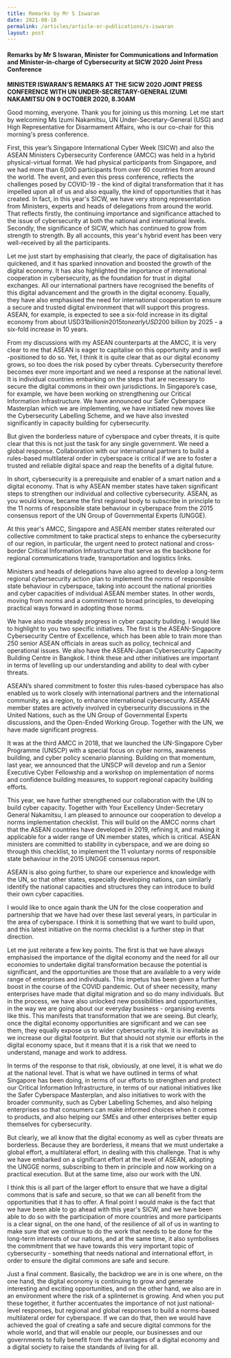 ```yaml
---
title: Remarks by Mr S Iswaran
date: 2021-08-18
permalink: /articles/article-or-publications/s-iswaran
layout: post
---
```

#### Remarks by Mr S Iswaran, Minister for Communications and Information and Minister-in-charge of Cybersecurity at SICW 2020 Joint Press Conference

**MINISTER ISWARAN’S REMARKS AT THE SICW 2020 JOINT PRESS CONFERENCE WITH UN UNDER-SECRETARY-GENERAL IZUMI NAKAMITSU ON 9 OCTOBER 2020, 8.30AM**

Good morning, everyone. Thank you for joining us this morning. Let me start by welcoming Ms Izumi Nakamitsu, UN Under-Secretary-General (USG) and High Representative for Disarmament Affairs, who is our co-chair for this morning's press conference.

First, this year’s Singapore International Cyber Week (SICW) and also the ASEAN Ministers Cybersecurity Conference (AMCC) was held in a hybrid physical-virtual format. We had physical participants from Singapore, and we had more than 6,000 participants from over 60 countries from around the world. The event, and even this press conference, reflects the challenges posed by COVID-19 - the kind of digital transformation that it has impelled upon all of us and also equally, the kind of opportunities that it has created. In fact, in this year's SICW, we have very strong representation from Ministers, experts and heads of delegations from around the world. That reflects firstly, the continuing importance and significance attached to the issue of cybersecurity at both the national and international levels. Secondly, the significance of SICW, which has continued to grow from strength to strength. By all accounts, this year's hybrid event has been very well-received by all the participants.

Let me just start by emphasising that clearly, the pace of digitalisation has quickened, and it has sparked innovation and boosted the growth of the digital economy. It has also highlighted the importance of international cooperation in cybersecurity, as the foundation for trust in digital exchanges. All our international partners have recognised the benefits of this digital advancement and the growth in the digital economy. Equally, they have also emphasised the need for international cooperation to ensure a secure and trusted digital environment that will support this progress. ASEAN, for example, is expected to see a six-fold increase in its digital economy from about USD$31 billion in 2015 to nearly USD$200 billion by 2025 - a six-fold increase in 10 years.

From my discussions with my ASEAN counterparts at the AMCC, it is very clear to me that ASEAN is eager to capitalise on this opportunity and is well -positioned to do so. Yet, I think it is quite clear that as our digital economy grows, so too does the risk posed by cyber threats. Cybersecurity therefore becomes ever more important and we need a response at the national level. It is individual countries embarking on the steps that are necessary to secure the digital commons in their own jurisdictions. In Singapore’s case, for example, we have been working on strengthening our Critical Information Infrastructure. We have announced our Safer Cyberspace Masterplan which we are implementing, we have initiated new moves like the Cybersecurity Labelling Scheme, and we have also invested significantly in capacity building for cybersecurity.

But given the borderless nature of cyberspace and cyber threats, it is quite clear that this is not just the task for any single government. We need a global response. Collaboration with our international partners to build a rules-based multilateral order in cyberspace is critical if we are to foster a trusted and reliable digital space and reap the benefits of a digital future.

In short, cybersecurity is a prerequisite and enabler of a smart nation and a digital economy. That is why ASEAN member states have taken significant steps to strengthen our individual and collective cybersecurity. ASEAN, as you would know, became the first regional body to subscribe in principle to the 11 norms of responsible state behaviour in cyberspace from the 2015 consensus report of the UN Group of Governmental Experts (UNGGE).

At this year's AMCC, Singapore and ASEAN member states reiterated our collective commitment to take practical steps to enhance the cybersecurity of our region, in particular, the urgent need to protect national and cross-border Critical Information Infrastructure that serve as the backbone for regional communications trade, transportation and logistics links.

Ministers and heads of delegations have also agreed to develop a long-term regional cybersecurity action plan to implement the norms of responsible state behaviour in cyberspace, taking into account the national priorities and cyber capacities of individual ASEAN member states. In other words, moving from norms and a commitment to broad principles, to developing practical ways forward in adopting those norms.

We have also made steady progress in cyber capacity building. I would like to highlight to you two specific initiatives. The first is the ASEAN-Singapore Cybersecurity Centre of Excellence, which has been able to train more than 250 senior ASEAN officials in areas such as policy, technical and operational issues. We also have the ASEAN-Japan Cybersecurity Capacity Building Centre in Bangkok. I think these and other initiatives are important in terms of levelling up our understanding and ability to deal with cyber threats.

ASEAN’s shared commitment to foster this rules-based cyberspace has also enabled us to work closely with international partners and the international community, as a region, to enhance international cybersecurity. ASEAN member states are actively involved in cybersecurity discussions in the United Nations, such as the UN Group of Governmental Experts discussions, and the Open-Ended Working Group. Together with the UN, we have made significant progress.

It was at the third AMCC in 2018, that we launched the UN-Singapore Cyber Programme (UNSCP) with a special focus on cyber norms, awareness building, and cyber policy scenario planning. Building on that momentum, last year, we announced that the UNSCP will develop and run a Senior Executive Cyber Fellowship and a workshop on implementation of norms and confidence building measures, to support regional capacity building efforts.

This year, we have further strengthened our collaboration with the UN to build cyber capacity. Together with Your Excellency Under-Secretary General Nakamitsu, I am pleased to announce our cooperation to develop a norms implementation checklist. This will build on the AMCC norms chart that the ASEAN countries have developed in 2019, refining it, and making it applicable for a wider range of UN member states, which is critical. ASEAN ministers are committed to stability in cyberspace, and we are doing so through this checklist, to implement the 11 voluntary norms of responsible state behaviour in the 2015 UNGGE consensus report.

ASEAN is also going further, to share our experience and knowledge with the UN, so that other states, especially developing nations, can similarly identify the national capacities and structures they can introduce to build their own cyber capacities.

I would like to once again thank the UN for the close cooperation and partnership that we have had over these last several years, in particular in the area of cyberspace. I think it is something that we want to build upon, and this latest initiative on the norms checklist is a further step in that direction.

Let me just reiterate a few key points. The first is that we have always emphasised the importance of the digital economy and the need for all our economies to undertake digital transformation because the potential is significant, and the opportunities are those that are available to a very wide range of enterprises and individuals. This impetus has been given a further boost in the course of the COVID pandemic. Out of sheer necessity, many enterprises have made that digital migration and so do many individuals. But in the process, we have also unlocked new possibilities and opportunities, in the way we are going about our everyday business - organising events like this. This manifests that transformation that we are seeing. But clearly, once the digital economy opportunities are significant and we can see them, they equally expose us to wider cybersecurity risk. It is inevitable as we increase our digital footprint. But that should not stymie our efforts in the digital economy space, but it means that it is a risk that we need to understand, manage and work to address.

In terms of the response to that risk, obviously, at one level, it is what we do at the national level. That is what we have outlined in terms of what Singapore has been doing, in terms of our efforts to strengthen and protect our Critical Information Infrastructure, in terms of our national initiatives like the Safer Cyberspace Masterplan, and also initiatives to work with the broader community, such as Cyber Labelling Schemes, and also helping enterprises so that consumers can make informed choices when it comes to products, and also helping our SMEs and other enterprises better equip themselves for cybersecurity.

But clearly, we all know that the digital economy as well as cyber threats are borderless. Because they are borderless, it means that we must undertake a global effort, a multilateral effort, in dealing with this challenge. That is why we have embarked on a significant effort at the level of ASEAN, adopting the UNGGE norms, subscribing to them in principle and now working on a practical execution. But at the same time, also our work with the UN.

I think this is all part of the larger effort to ensure that we have a digital commons that is safe and secure, so that we can all benefit from the opportunities that it has to offer. A final point I would make is the fact that we have been able to go ahead with this year's SICW, and we have been able to do so with the participation of more countries and more participants is a clear signal, on the one hand, of the resilience of all of us in wanting to make sure that we continue to do the work that needs to be done for the long-term interests of our nations, and at the same time, it also symbolises the commitment that we have towards this very important topic of cybersecurity - something that needs national and international effort, in order to ensure the digital commons are safe and secure.

Just a final comment. Basically, the backdrop we are in is one where, on the one hand, the digital economy is continuing to grow and generate interesting and exciting opportunities, and on the other hand, we also are in an environment where the risk of a splinternet is growing. And when you put these together, it further accentuates the importance of not just national-level responses, but regional and global responses to build a norms-based multilateral order for cyberspace. If we can do that, then we would have achieved the goal of creating a safe and secure digital commons for the whole world, and that will enable our people, our businesses and our governments to fully benefit from the advantages of a digital economy and a digital society to raise the standards of living for all.